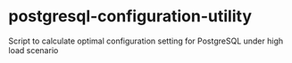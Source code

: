 # postgresql-configuration-utility
Script to calculate optimal configuration setting for PostgreSQL under high load scenario
